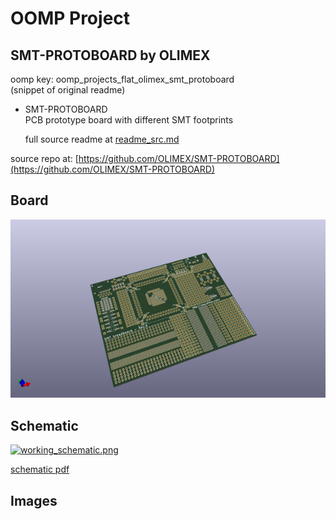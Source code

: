 # OOMP Project  
## SMT-PROTOBOARD  by OLIMEX  
  
oomp key: oomp_projects_flat_olimex_smt_protoboard  
(snippet of original readme)  
  
- SMT-PROTOBOARD  
PCB prototype board with different SMT footprints  
  
  full source readme at [readme_src.md](readme_src.md)  
  
source repo at: [https://github.com/OLIMEX/SMT-PROTOBOARD](https://github.com/OLIMEX/SMT-PROTOBOARD)  
## Board  
  
[![working_3d.png](working_3d_600.png)](working_3d.png)  
## Schematic  
  
[![working_schematic.png](working_schematic_600.png)](working_schematic.png)  
  
[schematic pdf](working_schematic.pdf)  
## Images  

